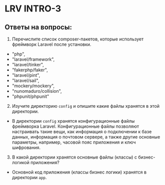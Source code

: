# LRV INTRO-3

## Ответы на вопросы:

1. Перечислите список composer-пакетов, которые использует фреймворк Laravel после установки.
  
* "php", 
* "laravel/framework", 
* "laravel/tinker",
* "fakerphp/faker",
* "laravel/pint",
* "laravel/sail",
* "mockery/mockery",
* "nunomaduro/collision",
* "phpunit/phpunit"

2. Изучите директорию `config` и опишите какие файлы хранятся в этой директории.

* В директории `config` хранятся конфигурационные файлы фреймворка Laravel. Конфигурационные файлы позволяют настраивать такие вещи, как информация о подключении к базе данных, информация о почтовом сервере, а также другие основные параметры, например, часовой пояс приложения и ключ шифрования.

3. В какой директории хранятся основные файлы (классы) с бизнес-логикой приложения?

* Основной код приложения (классы бизнес логики) хранятся в директории `app`.

